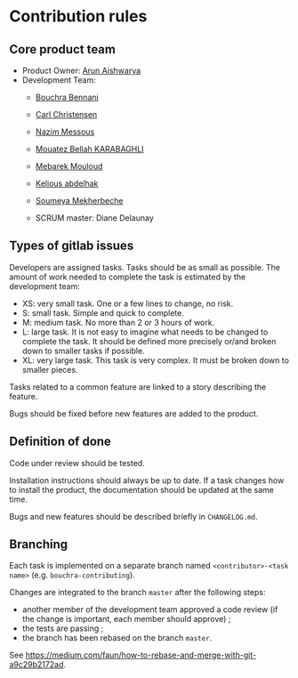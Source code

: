 # Contribution rules

## Core product team

* Product Owner: [Arun Aishwarya](https://gaufre.informatique.univ-paris-diderot.fr/poca-a)
* Development Team:
  * [Bouchra Bennani](https://gaufre.informatique.univ-paris-diderot.fr/poca-b)
  * [Carl Christensen](https://gaufre.informatique.univ-paris-diderot.fr/poca-c)

  * [Nazim Messous](https://gaufre.informatique.univ-paris-diderot.fr/messousn/poca-2020)
  * [Mouatez Bellah KARABAGHLI](https://gaufre.informatique.univ-paris-diderot.fr/messousn/poca-2020)

  * [Mebarek Mouloud](https://gaufre.informatique.univ-paris-diderot.fr/messousn/poca-2020)
  * [Kelious abdelhak](https://gaufre.informatique.univ-paris-diderot.fr/messousn/poca-2020)
  * [Soumeya Mekherbeche](https://gaufre.informatique.univ-paris-diderot.fr/messousn/poca-2020)
   * SCRUM master: Diane Delaunay

  
  

## Types of gitlab issues

Developers are assigned tasks. Tasks should be as small as possible. The amount of work needed to complete the task is estimated by the development team:

* XS: very small task. One or a few lines to change, no risk.
* S: small task. Simple and quick to complete.
* M: medium task. No more than 2 or 3 hours of work.
* L: large task. It is not easy to imagine what needs to be changed to complete the task. It should be defined more precisely or/and broken down to smaller tasks if possible.
* XL: very large task. This task is very complex. It must be broken down to smaller pieces.

Tasks related to a common feature are linked to a story describing the feature.

Bugs should be fixed before new features are added to the product.

## Definition of done

Code under review should be tested.

Installation instructions should always be up to date. If a task changes how to install the product, the documentation should be updated at the same time.

Bugs and new features should be described briefly in `CHANGELOG.md`.

## Branching

Each task is implemented on a separate branch named `<contributor>-<task name>` (e.g. `bouchra-contributing`).

Changes are integrated to the branch `master` after the following steps:

* another member of the development team approved a code review (if the change is important, each member should approve) ;
* the tests are passing ;
* the branch has been rebased on the branch `master`.

See https://medium.com/faun/how-to-rebase-and-merge-with-git-a9c29b2172ad.
